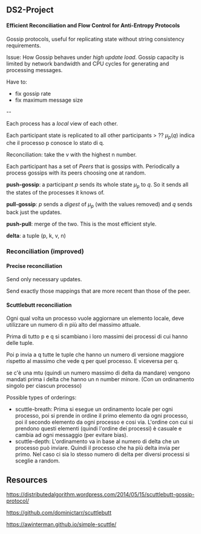 ## DS2-Project

#### Efficient Reconciliation and Flow Control for Anti-Entropy Protocols

Gossip protocols, useful for replicating state without string consistency requirements. 

Issue: How Gossip behaves under *high update load*. Gossip capacity is limited by network bandwidth and CPU cycles for generating and processing messages.

Have to:

- fix gossip rate
- fix maximum message size

--

Each process has a *local* view of each other.

Each participant state is replicated to all other participants > ??
$\mu_p(q)$ indica che il processo p conosce lo stato di q.

Reconciliation: take the v with the highest n number.

Each participant has a set of *Peers* that is gossips with. Periodically a process gossips with its peers choosing one at random.

**push-gossip**: a participant $p$ sends its whole state $\mu_p$ to $q$. So it sends all the states of the processes it knows of.

**pull-gossip**: $p$ sends a *digest* of $\mu_p$ (with the values removed) and $q$ sends back just the updates.

**push-pull**: merge of the two. This is the most efficient style.

**delta**: a tuple (p, k, v, n)

### Reconciliation (improved)

#### Precise reconciliation

Send only necessary updates.

Send exactly those mappings that are more recent than those of the peer.

#### Scuttlebutt reconciliation

Ogni qual volta un processo vuole aggiornare un elemento locale, deve utilizzare un numero di n più alto del massimo attuale.

Prima di tutto p e q si scambiano i loro massimi dei processi di cui hanno delle tuple.

Poi p invia a q tutte le tuple che hanno un numero di versione maggiore rispetto al massimo che vede q per quel processo.
E viceversa per q.

se c'è una mtu (quindi un numero massimo di delta da mandare) vengono mandati prima i delta che hanno un n number minore. (Con un ordinamento singolo per ciascun processo)

Possible types of orderings:

- scuttle-breath: Prima si esegue un ordinamento locale per ogni processo, poi si prende in ordine il primo elemento da ogni processo, poi il secondo elemento da ogni processo e cosi via. L'ordine con cui si prendono questi elementi (quindi l'ordine dei processi) è casuale e cambia ad ogni messaggio (per evitare bias).
- scuttle-depth: L'ordinamento va in base al numero di delta che un processo può inviare. Quindi il processo che ha più delta invia per primo. Nel caso ci sia lo stesso numero di delta per diversi processi si sceglie a random.


## Resources

https://distributedalgorithm.wordpress.com/2014/05/15/scuttlebutt-gossip-protocol/

https://github.com/dominictarr/scuttlebutt

https://awinterman.github.io/simple-scuttle/